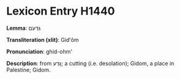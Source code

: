# Lexicon Entry H1440

**Lemma**: גִּדְעֹם

**Transliteration (xlit)**: Gidʻôm

**Pronunciation**: ghid-ohm'

**Description**:
from גָּדַע; a cutting (i.e. desolation); Gidom, a place in Palestine; Gidom.
